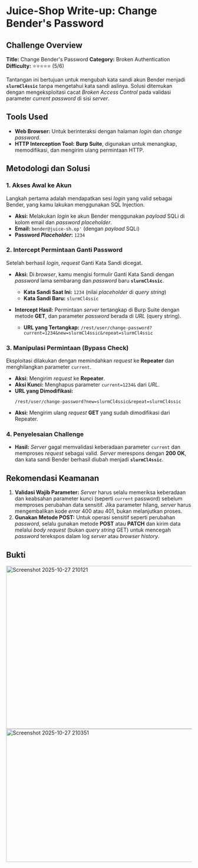 
# Juice-Shop Write-up: Change Bender's Password

## Challenge Overview

**Title:** Change Bender's Password
**Category:** Broken Authentication
**Difficulty:** ⭐⭐⭐⭐⭐ (5/6)

Tantangan ini bertujuan untuk mengubah kata sandi akun Bender menjadi **`slurmCl4ssic`** tanpa mengetahui kata sandi aslinya. Solusi ditemukan dengan mengeksploitasi cacat *Broken Access Control* pada validasi parameter *current password* di sisi *server*.

## Tools Used

  * **Web Browser:** Untuk berinteraksi dengan halaman *login* dan *change password*.
  * **HTTP Interception Tool:** **Burp Suite**, digunakan untuk menangkap, memodifikasi, dan mengirim ulang permintaan HTTP.

## Metodologi dan Solusi

### 1\. Akses Awal ke Akun

Langkah pertama adalah mendapatkan sesi *login* yang valid sebagai Bender, yang kamu lakukan menggunakan SQL Injection.

  * **Aksi:** Melakukan *login* ke akun Bender menggunakan *payload* SQLi di kolom email dan *password* *placeholder*.
  * **Email:** `bender@juice-sh.op'` (dengan *payload* SQLi)
  * **Password *Placeholder*:** `1234`

### 2\. Intercept Permintaan Ganti Password

Setelah berhasil *login*, *request* Ganti Kata Sandi dicegat.

  * **Aksi:** Di *browser*, kamu mengisi formulir Ganti Kata Sandi dengan *password* lama sembarang dan *password* baru **`slurmCl4ssic`**.

      * **Kata Sandi Saat Ini:** `1234` (nilai *placeholder* di *query string*)
      * **Kata Sandi Baru:** `slurmCl4ssic`

  * **Intercept Hasil:** Permintaan *server* tertangkap di Burp Suite dengan metode **GET**, dan parameter *password* berada di *URL* (query string).

      * **URL yang Tertangkap:** `/rest/user/change-password?current=1234&new=slurmCl4ssic&repeat=slurmCl4ssic`

### 3\. Manipulasi Permintaan (Bypass Check)

Eksploitasi dilakukan dengan memindahkan *request* ke **Repeater** dan menghilangkan parameter `current`.

  * **Aksi:** Mengirim *request* ke **Repeater**.
  * **Aksi Kunci:** Menghapus parameter `current=1234&` dari *URL*.
  * **URL yang Dimodifikasi:**
    ```
    /rest/user/change-password?new=slurmCl4ssic&repeat=slurmCl4ssic
    ```
  * **Aksi:** Mengirim ulang *request* **GET** yang sudah dimodifikasi dari Repeater.

### 4\. Penyelesaian Challenge

  * **Hasil:** *Server* gagal memvalidasi keberadaan parameter `current` dan memproses *request* sebagai valid. *Server* merespons dengan **200 OK**, dan kata sandi Bender berhasil diubah menjadi **`slurmCl4ssic`**.

## Rekomendasi Keamanan

1.  **Validasi Wajib Parameter:** *Server* harus selalu memeriksa keberadaan dan keabsahan parameter kunci (seperti `current` password) sebelum memproses perubahan data sensitif. Jika parameter hilang, *server* harus mengembalikan kode *error* 400 atau 401, bukan melanjutkan proses.
2.  **Gunakan Metode POST:** Untuk operasi sensitif seperti perubahan *password*, selalu gunakan metode **POST** atau **PATCH** dan kirim data melalui *body* *request* (bukan *query string* GET) untuk mencegah *password* terekspos dalam log *server* atau *browser history*.

## Bukti 

<img width="722" height="442" alt="Screenshot 2025-10-27 210121" src="https://github.com/user-attachments/assets/cc2c42fa-ded4-4ef9-a146-26d196a30fa5" />

<img width="719" height="361" alt="Screenshot 2025-10-27 210351" src="https://github.com/user-attachments/assets/b8b521dd-a378-4c86-ac99-b40435512583" />
